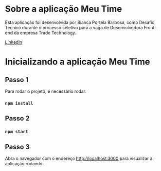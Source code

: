 # Sobre a aplicação Meu Time

Esta aplicação foi desenvolvida por Bianca Portela Barbosa, como Desafio Técnico durante o processo seletivo para a vaga de Desenvolvedora Front-end da empresa Trade Technology.

[LinkedIn](https://www.linkedin.com/in/biancapb/)

# Inicializando a aplicação Meu Time

## Passo 1

Para rodar o projeto, é necessário rodar:

### `npm install`

## Passo 2

### `npm start`

## Passo 3

Abra o navegador com o endereço [http://localhost:3000](http://localhost:3000) para visualizar a aplicação rodando.
